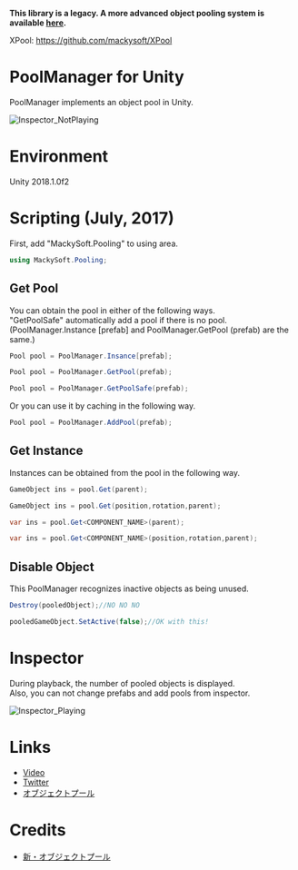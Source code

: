 **This library is a legacy. A more advanced object pooling system is available [here](https://github.com/mackysoft/XPool).**

XPool: https://github.com/mackysoft/XPool

# PoolManager for Unity
PoolManager implements an object pool in Unity.

![Inspector_NotPlaying](https://cdn-ak.f.st-hatena.com/images/fotolife/M/MackySoft/20170517/20170517181308.jpg)
# Environment
Unity 2018.1.0f2
# Scripting (July, 2017)
First, add "MackySoft.Pooling" to using area.
```cs
using MackySoft.Pooling;
```
## Get Pool
You can obtain the pool in either of the following ways.  
"GetPoolSafe" automatically add a pool if there is no pool.  
(PoolManager.Instance [prefab] and PoolManager.GetPool (prefab) are the same.)
```cs
Pool pool = PoolManager.Insance[prefab];

Pool pool = PoolManager.GetPool(prefab);

Pool pool = PoolManager.GetPoolSafe(prefab);
```

Or you can use it by caching in the following way.
```cs
Pool pool = PoolManager.AddPool(prefab);
```
## Get Instance
Instances can be obtained from the pool in the following way.
```cs
GameObject ins = pool.Get(parent);

GameObject ins = pool.Get(position,rotation,parent);

var ins = pool.Get<COMPONENT_NAME>(parent);

var ins = pool.Get<COMPONENT_NAME>(position,rotation,parent);
```
## Disable Object
This PoolManager recognizes inactive objects as being unused.
```cs
Destroy(pooledObject);//NO NO NO

pooledGameObject.SetActive(false);//OK with this!
```
# Inspector
During playback, the number of pooled objects is displayed.  
Also, you can not change prefabs and add pools from inspector.

![Inspector_Playing](https://cdn-ak.f.st-hatena.com/images/fotolife/M/MackySoft/20170517/20170517181344.jpg)
# Links
- [Video](https://youtu.be/n9iQ2-71HdE)
- [Twitter](https://twitter.com/macky_soft)
- [オブジェクトプール](http://mackysoft.hatenablog.com/entry/2017/05/18/210000)
# Credits
- [新・オブジェクトプール](http://tsubakit1.hateblo.jp/entry/20140309/1394296581)
